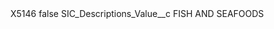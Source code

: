 <?xml version="1.0" encoding="UTF-8"?>
<CustomMetadata xmlns="http://soap.sforce.com/2006/04/metadata" xmlns:xsi="http://www.w3.org/2001/XMLSchema-instance" xmlns:xsd="http://www.w3.org/2001/XMLSchema">
    <label>X5146</label>
    <protected>false</protected>
    <values>
        <field>SIC_Descriptions_Value__c</field>
        <value xsi:type="xsd:string">FISH AND SEAFOODS</value>
    </values>
</CustomMetadata>
